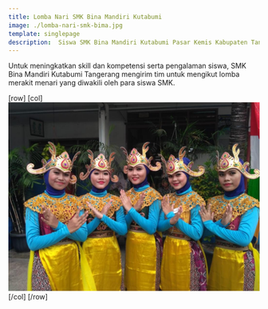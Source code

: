 ```yaml
---
title: Lomba Nari SMK Bina Mandiri Kutabumi
image: ./lomba-nari-smk-bima.jpg
template: singlepage
description:  Siswa SMK Bina Mandiri Kutabumi Pasar Kemis Kabupaten Tangerang mengikuti lomba tari.
---
```


Untuk meningkatkan skill dan kompetensi serta pengalaman siswa, SMK Bina Mandiri Kutabumi Tangerang mengirim tim untuk mengikut lomba merakit menari yang diwakili oleh para siswa SMK.

[row]
[col]
![lomba](lomba-nari-smk-bima.jpg)
[/col]
[/row]